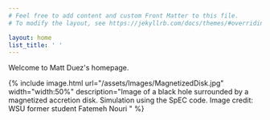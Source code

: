 ```yaml
---
# Feel free to add content and custom Front Matter to this file.
# To modify the layout, see https://jekyllrb.com/docs/themes/#overriding-theme-defaults

layout: home
list_title: ' '
---
```


Welcome to Matt Duez's homepage.

{% include image.html url="/assets/Images/MagnetizedDisk.jpg" width="width:50%" description="Image of a black hole surrounded by a magnetized accretion disk.  Simulation using the SpEC code.  Image credit:  WSU former student Fatemeh Nouri " %}
